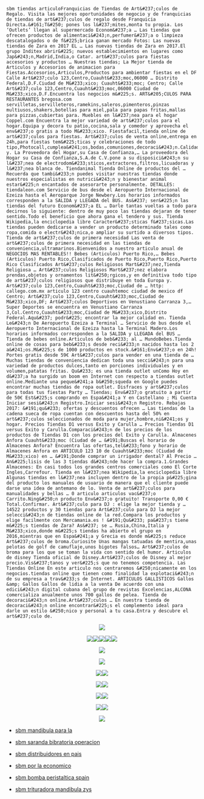
```
sbm tiendas articuloFranquicias de Tiendas de Art&#237;culos de Regalo. Visita las mejores oportunidades de negocio y de franquicias de tiendas de art&#237;culos de regalo desde Franquicia Directa.&#161;T&#250; pones los l&#237;mites,monta tu propia. Los ‘Outlets’ llegan al supermercado Econom&#237;a … Las tiendas que ofrecen productos de alimentaci&#243;n,perfumer&#237;a o limpieza descatalogados o de f&#225;brica ganan mercado Fotos: Las nuevas tiendas de Zara en 2017 EL … Las nuevas tiendas de Zara en 2017.El grupo Inditex abrir&#225; nuevos establecimientos en lugares como Jap&#243;n,Madrid,India,o Catar. art&#237;culos para fiestas accesorios y productos … Nuestras tiendas; La Mejor tienda de Articulos y Accesorios de animacion para Fiestas.Accesorios,Articulos,Productos para ambientar fiestas en el DF Calle Art&#237;culo 123,Centro,Cuauht&#233;moc,06000 … Distrito Federal,D.F.Ciudad de M&#233;xico; Cuauht&#233;moc; Centro; Calle Art&#237;culo 123,Centro,Cuauht&#233;moc,06000 Ciudad de M&#233;xico,D.F.Encuentra los negocios m&#225;s. ART&#205;CULOS PARA RESTAURANTES bregosa.com servilletas,servilleteros,ramekins,saleros,pimenteros,pinzas multiusos,shakers,botellas para miel,pala para papas fritas,mallas para pizzas,cubiertas para. Muebles en l&#237;nea para el hogar Coppel.com Encuentra la mejor variedad de art&#237;culos para el hogar.Equipa y decora tu patio,cocina,sala y comedor y aprovecha el env&#237;o gratis a todo M&#233;xico. Fiestafacil,tienda online de art&#237;culos para fiestas. Art&#237;culos de venta online,entrega en 24h,para fiestas tem&#225;ticas y celebraciones de todo tipo,Photocall,cumplea&#241;os,bodas,comuniones,decoraci&#243;n.Calidad y. La Proveedora del Hogar,su Casa de Confianza,… La proveedora del Hogar su Casa de Confianza,S.A.de C.V.pone a su disposici&#243;n su l&#237;nea de electrodom&#233;sticos,extractores,filtros,licuadoras y l&#237;nea blanca de. Tiendanimal Tienda Online de productos del … Recuerda que tambi&#233;n puedes visitar nuestras tiendas donde nuestros especialistas en nutrici&#243;n y bienestar animal estar&#225;n encantados de asesorarte personalmente. DETALLES: tiendaleon.com Servicio de bus desde el Aeropuerto Internacional de Ezeiza hasta el Aeroparque Jorge Newbery.Los horarios informados corresponden a la SALIDA y LLEGADA del BUS. As&#237; ser&#225;n las tiendas del futuro Econom&#237;a EL … Darle tantas vueltas a todo para decirnos lo siguiente: dentro de muy poco las tiendas dejaran de tener sentido.Todo el beneficio que ahora gana el tendero y sus. Tienda Wikipedia,la enciclopedia libre Caracter&#237;sticas f&#237;sicas.Las tiendas pueden dedicarse a vender un producto determinado tales como ropa,comida o electr&#243;nica,o ampliar su surtido a diversos tipos. Tienda de art&#237;culos de primera necesidad Las venta de art&#237;culos de primera necesidad en las tiendas de conveniencia,ultramarinos.Bienvenidos a nuestro articulo anual de NEGOCIOS MAS RENTABLES!! Bebes (Articulos) Puerto Rico,… Bebes (Articulos) Puerto Rico,Clasificados de Puerto Rico,Puerto Rico,Puerto Rico Clasificados Art&#237;culos Religiosos Mart&#237;nez,Tienda Religiosa … Art&#237;culos Religiosos Mart&#237;nez elabora prendas,objetos y ornamentos lit&#250;rgicos,y en definitiva todo tipo de art&#237;culos religiosos que distribuye en toda Europa y. Art&#237;culo 123,Centro,Cuauht&#233;moc,Ciudad de … http: callego.com.mx articulo 123 centro cuauhtemoc ciudad de mexico df Centro; Art&#237;culo 123,Centro,Cuauht&#233;moc,Ciudad de M&#233;xico,DF; Art&#237;culos Deportivos en Venustiano Carranza 3,… Super Deportes se encuentra en Venustiano Carranza 3,Col.Centro,Cuauht&#233;moc,Ciudad de M&#233;xico,Distrito Federal.Aqu&#237; podr&#225; encontrar la mejor calidad en. Tienda Le&#243;n De Aeropuerto Ezeiza a Terminal … Servicio de bus desde el Aeropuerto Internacional de Ezeiza hasta la Terminal Madero.Los horarios informados corresponden a la SALIDA y LLEGADA del BUS … Tienda de bebes online.Articulos de beb&#233; al … MundoBebes.Tienda online de cosas para beb&#233;s desde reci&#233;n nacidos hasta los 2 a&#241;os.M&#225;s de 1000 productos en stock.&#161;Env&#237;o en 24h! Portes gratis desde 59€ Art&#237;culos para vender en una tienda de … Muchas tiendas de conveniencia dedican toda una secci&#243;n para una variedad de productos dulces,tanto en porciones individuales y en volumen,patatas fritas. Qu&#233; es una tienda outlet unComo Hoy en d&#237;a ha surgido un boom en Internet con respecto a tiendas outlet online.Mediante una peque&#241;a b&#250;squeda en Google puedes encontrar muchas tiendas de ropa outlet. Disfraces y art&#237;culos para todas tus fiestas Party … Tiendas; Env&#237;o gratuito a partir de 50€ Est&#225;s comprando en Espa&#241;a Y en Castellano ; Mi Cuenta Iniciar sesi&#243;n Registro.Iniciar sesi&#243;n Registro. Rebajas 2017: &#191;qu&#233; ofertas y descuentos ofrecen … Las tiendas de la cadena sueca de ropa cuentan con descuentos hasta del 50% en art&#237;culos seleccionados de moda para mujer,hombre,ni&#241;os y hogar. Precios Tiendas D1 versus Exito y Carulla … Precios Tiendas D1 versus Exito y Carulla.Comparaci&#243;n de los precios de los productos de Tiendas D1 con los precios del Exito y Carulla. Almacenes Anfora Cuauht&#233;moc (Ciudad de … &#191;Buscas el horario de Almacenes Anfora? Encuentra las ofertas,tel&#233;fono y horario de Almacenes Anfora en ARTICULO 123 10 de Cuauht&#233;moc (Ciudad de M&#233;xico) en … &#191;Donde comprar un irrigador dental? Al Precio … An&#225;lisis de las 3 tiendas d&#243;nde hacer la compra.1.Grandes Almacenes: En casi todos los grandes centros comerciales como El Corte Ingles,Carrefour. Tienda en l&#237;nea Wikipedia,la enciclopedia libre Algunas tiendas en l&#237;nea incluyen dentro de la propia p&#225;gina del producto los manuales de usuario de manera que el cliente puede darse una idea de antemano de lo. Venta de art&#237;culos para manualidades y bellas … 0 articulo articulos vac&#237;o Carrito.Ning&#250;n producto Env&#237;o gratuito! Transporte 0,00 € Total.Confirmar. Art&#237;culo para DJ : elige la mejor tienda y … 14522 productos y 30 tiendas para Art&#237;culo para DJ la mejor selecci&#243;n de tiendas online de la red.Compara los productos y elige facilmente con Mercamania.es ! &#191;Qu&#233; pa&#237;s tiene m&#225;s tiendas de Zara? As&#237; se … Rusia,China,Italia y M&#233;xico,donde m&#225;s tiendas ha abierto el grupo en 2016,mientras que en Espa&#241;a y Grecia es donde m&#225;s reduce Art&#237;culos de broma.Curiosite Unas mangas tatuadas de mentira,unas pelotas de golf de camuflaje,unos bigotes falsos… Art&#237;culos de broma para los que se toman la vida con sentido del humor. Articulos de disney Tienda oficial de Disney.Art&#237;culos de Disney al mejor precio.Vis&#237;tanos y ver&#225;s que no tenemos competencia. Las Tiendas Online En este articulo nos centraremos &#250;nicamente en los negocios.tiendas online que tienen como finalidad la explotaci&#243;n de su empresa a trav&#233;s de Internet. ARTICULOS GALLISTICOS Gallos &amp; Gallos Gallos de lidia a la venta De acuerdo con una edici&#243;n digital cubana del grupo de revistas Excelencias,ALCONA comercializa anualmente unos 700 gallos de pelea. Tienda de decoraci&#243;n online.Art&#237;culos … En nuestra tienda de decoraci&#243;n online encontrar&#225;s el complemento ideal para darle un estilo &#250;nico y personal a tu casa.Entra y descubre el art&#237;culo de. 
```

<div align="center">

<a href="https://es-crusher.shibang-china.com/github&k=sbm+tiendas+articulo"><img src="https://static.shibang-china.com/es/crusher/logo.jpg"></a>

<a href="https://es-crusher.shibang-china.com/github&k=sbm+tiendas+articulo"><img src="https://static.shibang-china.com/es/crusher/index.jpg"></a><a href="https://es-crusher.shibang-china.com/material.htmlgithub&k=sbm+tiendas+articulo"><img src="https://static.shibang-china.com/es/crusher/material.jpg"></a><a href="https://es-crusher.shibang-china.com/application.htmlgithub&k=sbm+tiendas+articulo"><img src="https://static.shibang-china.com/es/crusher/application.jpg"></a><a href="https://es-crusher.shibang-china.com/aboutus.htmlgithub&k=sbm+tiendas+articulo"><img src="https://static.shibang-china.com/es/crusher/aboutus.jpg"></a><a href="https://es-crusher.shibang-china.com/contact.htmlgithub&k=sbm+tiendas+articulo"><img src="https://static.shibang-china.com/es/crusher/contact.jpg"></a>

<a href="https://es-crusher.shibang-china.com/github&k=sbm+tiendas+articulo"><img src="https://static.shibang-china.com/es/crusher/banner.jpg"></a>

<a href="https://swt.shibang-china.com/github&k=sbm+tiendas+articulo"><img src="https://static.shibang-china.com/es/crusher/text.jpg"></a>

<a href="https://swt.shibang-china.com/github&k=sbm+tiendas+articulo"><img src="https://static.shibang-china.com/es/crusher/chat.jpg"></a><a href="https://es-crusher.shibang-china.com/contact.htmlgithub&k=sbm+tiendas+articulo"><img src="https://static.shibang-china.com/es/crusher/message.jpg"></a>

<a href="https://es-crusher.shibang-china.com/products/pe.htmlgithub&k=sbm+tiendas+articulo"><img src="https://static.shibang-china.com/es/crusher/pe.jpg"></a><a href="https://es-crusher.shibang-china.com/products/pf.htmlgithub&k=sbm+tiendas+articulo"><img src="https://static.shibang-china.com/es/crusher/pf.jpg"></a>

<a href="https://es-crusher.shibang-china.com/products/hpt.htmlgithub&k=sbm+tiendas+articulo"><img src="https://static.shibang-china.com/es/crusher/hpt.jpg"></a><a href="https://es-crusher.shibang-china.com/products/vsi.htmlgithub&k=sbm+tiendas+articulo"><img src="https://static.shibang-china.com/es/crusher/vsi.jpg"></a>

<a href="https://es-crusher.shibang-china.com/products/klv.htmlgithub&k=sbm+tiendas+articulo"><img src="https://static.shibang-china.com/es/crusher/klv.jpg"></a><a href="https://es-crusher.shibang-china.com/products/portable.htmlgithub&k=sbm+tiendas+articulo"><img src="https://static.shibang-china.com/es/crusher/portable.jpg"></a>

<a href="https://swt.shibang-china.com/github&k=sbm+tiendas+articulo"><img src="https://static.shibang-china.com/es/crusher/case.jpg"></a>

</div>


* [sbm mandibula para la](sbm%20mandibula%20para%20la.md)

* [sbm saranda bibratoria operacion](sbm%20saranda%20bibratoria%20operacion.md)

* [sbm distribuidores en pais](sbm%20distribuidores%20en%20pais.md)

* [sbm por la economico](sbm%20por%20la%20economico.md)

* [sbm bomba peristaltica spain](sbm%20bomba%20peristaltica%20spain.md)

* [sbm trituradora mandibula zys](sbm%20trituradora%20mandibula%20zys.md)